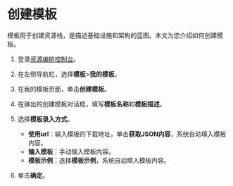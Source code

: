 # 创建模板

模板用于创建资源栈，是描述基础设施和架构的蓝图。本文为您介绍如何创建模板。

1.  登录[资源编排控制台](http://ros.console.aliyun.com)。

2.  在左侧导航栏，选择**模板**\>**我的模板**。

3.  在我的模板页面，单击**创建模板**。

4.  在弹出的创建模板对话框，填写**模板名称**和**模板描述**。

5.  选择**模板录入方式**。

    -   **使用url**：输入模板的下载地址，单击**获取JSON内容**，系统自动填入模板内容。
    -   **输入模板**：手动输入模板内容。
    -   **模板示例**：选择**模板示例**，系统自动填入模板内容。
6.  单击**确定**。


